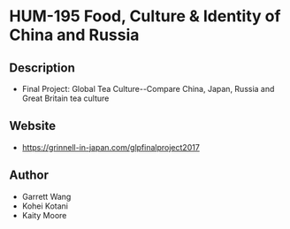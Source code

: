 # HUM-195 Food, Culture & Identity of China and Russia

## Description
- Final Project: Global Tea Culture--Compare China, Japan, Russia and Great Britain tea culture

## Website
- https://grinnell-in-japan.com/glpfinalproject2017

## Author
- Garrett Wang
- Kohei Kotani
- Kaity Moore

